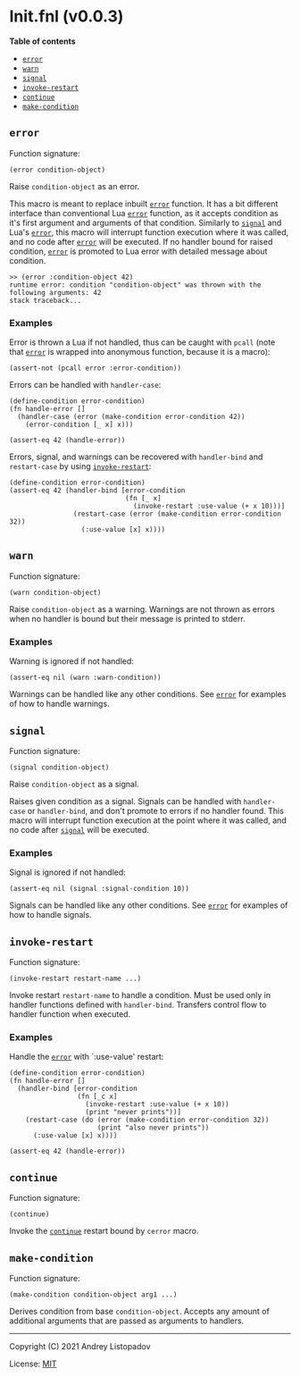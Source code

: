 # Init.fnl (v0.0.3)

**Table of contents**

- [`error`](#error)
- [`warn`](#warn)
- [`signal`](#signal)
- [`invoke-restart`](#invoke-restart)
- [`continue`](#continue)
- [`make-condition`](#make-condition)

## `error`
Function signature:

```
(error condition-object)
```

Raise `condition-object` as an error.

This macro is meant to replace inbuilt [`error`](#error) function.  It has a bit
different interface than conventional Lua [`error`](#error) function, as it
accepts condition as it's first argument and arguments of that
condition.  Similarly to [`signal`](#signal) and Lua's [`error`](#error), this macro will
interrupt function execution where it was called, and no code after
[`error`](#error) will be executed.  If no handler bound for raised condition,
[`error`](#error) is promoted to Lua error with detailed message about
condition.

```
>> (error :condition-object 42)
runtime error: condition "condition-object" was thrown with the following arguments: 42
stack traceback...
```

### Examples
Error is thrown a Lua if not handled, thus can be caught with
`pcall` (note that [`error`](#error) is wrapped into anonymous function, because
it is a macro):

``` fennel
(assert-not (pcall error :error-condition))
```

Errors can be handled with `handler-case`:

``` fennel
(define-condition error-condition)
(fn handle-error []
  (handler-case (error (make-condition error-condition 42))
    (error-condition [_ x] x)))

(assert-eq 42 (handle-error))
```

Errors, signal, and warnings can be recovered with `handler-bind` and
`restart-case` by using [`invoke-restart`](#invoke-restart):

``` fennel
(define-condition error-condition)
(assert-eq 42 (handler-bind [error-condition
                             (fn [_ x]
                               (invoke-restart :use-value (+ x 10)))]
                (restart-case (error (make-condition error-condition 32))
                  (:use-value [x] x))))
```

## `warn`
Function signature:

```
(warn condition-object)
```

Raise `condition-object` as a warning.
Warnings are not thrown as errors when no handler is bound but their
message is printed to stderr.

### Examples
Warning is ignored if not handled:

``` fennel
(assert-eq nil (warn :warn-condition))
```

Warnings can be handled like any other conditions.
See [`error`](#error) for examples of how to handle warnings.

## `signal`
Function signature:

```
(signal condition-object)
```

Raise `condition-object` as a signal.

Raises given condition as a signal.  Signals can be handled
with `handler-case` or `handler-bind`, and don't promote to errors if
no handler found.  This macro will interrupt function execution at the
point where it was called, and no code after [`signal`](#signal) will be
executed.


### Examples
Signal is ignored if not handled:

``` fennel
(assert-eq nil (signal :signal-condition 10))
```

Signals can be handled like any other conditions.
See [`error`](#error) for examples of how to handle signals.

## `invoke-restart`
Function signature:

```
(invoke-restart restart-name ...)
```

Invoke restart `restart-name` to handle a condition.
Must be used only in handler functions defined with `handler-bind`.
Transfers control flow to handler function when executed.

### Examples
Handle the [`error`](#error) with `:use-value' restart:

``` fennel
(define-condition error-condition)
(fn handle-error []
  (handler-bind [error-condition
                 (fn [_c x]
                   (invoke-restart :use-value (+ x 10))
                   (print "never prints"))]
    (restart-case (do (error (make-condition error-condition 32))
                      (print "also never prints"))
      (:use-value [x] x))))

(assert-eq 42 (handle-error))
```

## `continue`
Function signature:

```
(continue)
```

Invoke the [`continue`](#continue) restart bound by `cerror` macro.

## `make-condition`
Function signature:

```
(make-condition condition-object arg1 ...)
```

Derives condition from base `condition-object`.  Accepts any amount
of additional arguments that are passed as arguments to handlers.


---

Copyright (C) 2021 Andrey Listopadov

License: [MIT](https://gitlab.com/andreyorst/fennel-conditions/-/raw/master/LICENSE)


<!-- Generated with Fenneldoc v0.1.5
     https://gitlab.com/andreyorst/fenneldoc -->
